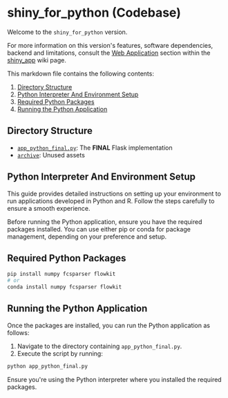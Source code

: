 # shiny_for_python (Codebase)

Welcome to the ```shiny_for_python``` version.

For more information on this version's features, software dependencies, backend and limitations, consult the [Web Application](https://github.com/WEHI-ResearchComputing/Genomics-Metadata-Multiplexing/wiki/shiny_app#web-application) section within the [shiny_app](https://github.com/WEHI-ResearchComputing/Genomics-Metadata-Multiplexing/wiki/shiny_app) wiki page.

This markdown file contains the following contents:
1. [Directory Structure](#directory-structure)
2. [Python Interpreter And Environment Setup](#python-interpreter-and-environment-setup)
3. [Required Python Packages](#required-python-packages)
4. [Running the Python Application](#running-the-python-application)

## Directory Structure
- [```app_python_final.py```](./app_python_final.py): The **FINAL** Flask implementation
- [```archive```](./archive/): Unused assets

## Python Interpreter And Environment Setup

This guide provides detailed instructions on setting up your environment to run applications developed in Python and R. Follow the steps carefully to ensure a smooth experience.

Before running the Python application, ensure you have the required packages installed. You can use either pip or conda for package management, depending on your preference and setup.

## Required Python Packages

```bash
pip install numpy fcsparser flowkit
# or 
conda install numpy fcsparser flowkit
```

## Running the Python Application

Once the packages are installed, you can run the Python application as follows:

1. Navigate to the directory containing `app_python_final.py`.
2. Execute the script by running:

```bash
python app_python_final.py
```

Ensure you're using the Python interpreter where you installed the required packages.
